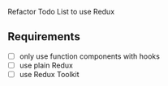 Refactor Todo List to use Redux

## Requirements
- [ ] only use function components with hooks
- [ ] use plain Redux
- [ ] use Redux Toolkit